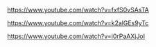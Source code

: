 
https://www.youtube.com/watch?v=fxfS0vSAsTA

https://www.youtube.com/watch?v=k2alGEs9yTc

https://www.youtube.com/watch?v=i0rPaAXjJoI
